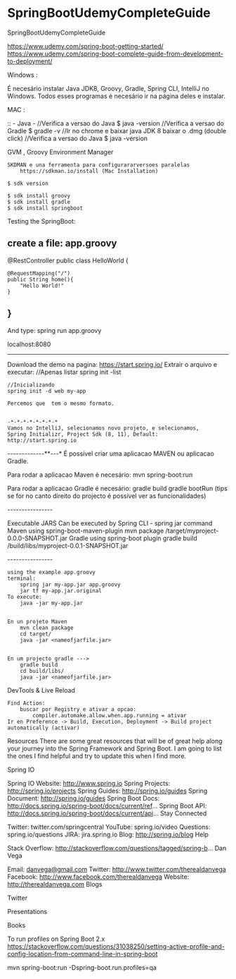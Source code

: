 # SpringBootUdemyCompleteGuide
SpringBootUdemyCompleteGuide


https://www.udemy.com/spring-boot-getting-started/
https://www.udemy.com/spring-boot-complete-guide-from-development-to-deployment/




Windows :

É necesário instalar Java JDK8, Groovy, Gradle, Spring CLI, IntelliJ no Windows.
Todos esses programas é necesário ir na página deles e instalar.

MAC :

:: - Java -
	//Verifica a versao do Java
		$ java -version
	//Verifica a versao do Gradle
		$ gradle -v
	//Ir no chrome e baixar java JDK 8
		baixar o .dmg (double click)
	//Verifica a versao do Java
		$ java -version

GVM , Groovy Environment Manager

	SKDMAN e una ferramenta para configurararversoes paralelas
		https://sdkman.io/install (Mac Installation)

	$ sdk version

	$ sdk install groovy
	$ sdk install gradle
	$ sdk install springboot





Testing the SpringBoot:

create a file: app.groovy
------------------------
@RestController
public class HelloWorld {



	@RequestMapping("/")
	public String home(){
		"Hello World!"
	}



}
------------------------
And type: spring run app.groovy 

localhost:8080

************************





Download the demo na pagina: https://start.spring.io/
Extrair o arquivo e executar:
	//Apenas listar
	spring init -list

	//Inicializando
	spring init -d web my-app

	Percemos que  tem o mesmo formato.


	-*-*-*-*-*-*-*-*
	Vamos no IntelliJ, selecionamos novo projeto, e selecionamos,
	Spring Initializr, Project Sdk (8, 11), Default: http://start.spring.io





-*-*-*-*-*-*-*-*-*-*-*-*-**-*-*-*
É possível criar uma aplicacao MAVEN ou aplicacao Gradle.

Para rodar a aplicacao Maven é necesário:
	mvn spring-boot:run


Para rodar a aplicacao Gradle é necesário:
	gradle build
	gradle bootRun (tips se for no canto direito do projecto é possível ver as funcionalidades)



-*-*-*-*-*-*-*-*-*-*-*-*-*-*-*-*

Executable JARS
	Can be executed by Spring CLI - spring jar command
	Maven using spring-boot-maven-plugin
		mvn package
		/target/myproject-0.0.0-SNAPSHOT.jar
	Gradle using spring-boot plugin
		gradle build
		/build/libs/myproject-0.0.1-SNAPSHOT.jar


-*-*-*-*-*-*-*-*-*-*-*-*-*-*-*-*


	using the example app.groovy
	terminal: 
		spring jar my-app.jar app.groovy
		jar tf my-app.jar.original
	To execute:
		java -jar my-app.jar


	En un projeto Maven
		mvn clean package
		cd target/
		java -jar <nameofjarfile.jar>


	En um projecto gradle --->
		gradle build
		cd build/libs/
		java -jar <nameofjarfile.jar>




DevTools & Live Reload

	Find Action:
		buscar por Registry e ativar a opcao:
			compiler.automake.allow.when.app.running = ativar
	Ir en Preference -> Build, Execution, Deployment -> Build project automatically (activar)














Resources
There are some great resources that will be of great help along your journey into the Spring Framework and Spring Boot. I am going to list the ones I find helpful and try to update this when I find more.

Spring IO

Spring IO Website: http://www.spring.io
Spring Projects: http://spring.io/projects
Spring Guides: http://spring.io/guides
Spring Document: http://spring.io/guides
Spring Boot Docs: http://docs.spring.io/spring-boot/docs/current/ref...
Spring Boot API: http://docs.spring.io/spring-boot/docs/current/api...
Stay Connected

Twitter: twitter.com/springcentral
YouTube: spring.io/video
Questions: spring.io/questions
JIRA: jira.spring.io
Blog: http://spring.io/blog
Help

Stack Overflow: http://stackoverflow.com/questions/tagged/spring-b...
Dan Vega

Email: danvega@gmail.com
Twitter: http://www.twitter.com/therealdanvega
Facebook: http://www.facebook.com/therealdanvega
Website: http://therealdanvega.com
Blogs

Twitter

Presentations

Books















To run profiles on Spring Boot 2.x
https://stackoverflow.com/questions/31038250/setting-active-profile-and-config-location-from-command-line-in-spring-boot

mvn spring-boot:run -Dspring-boot.run.profiles=qa




